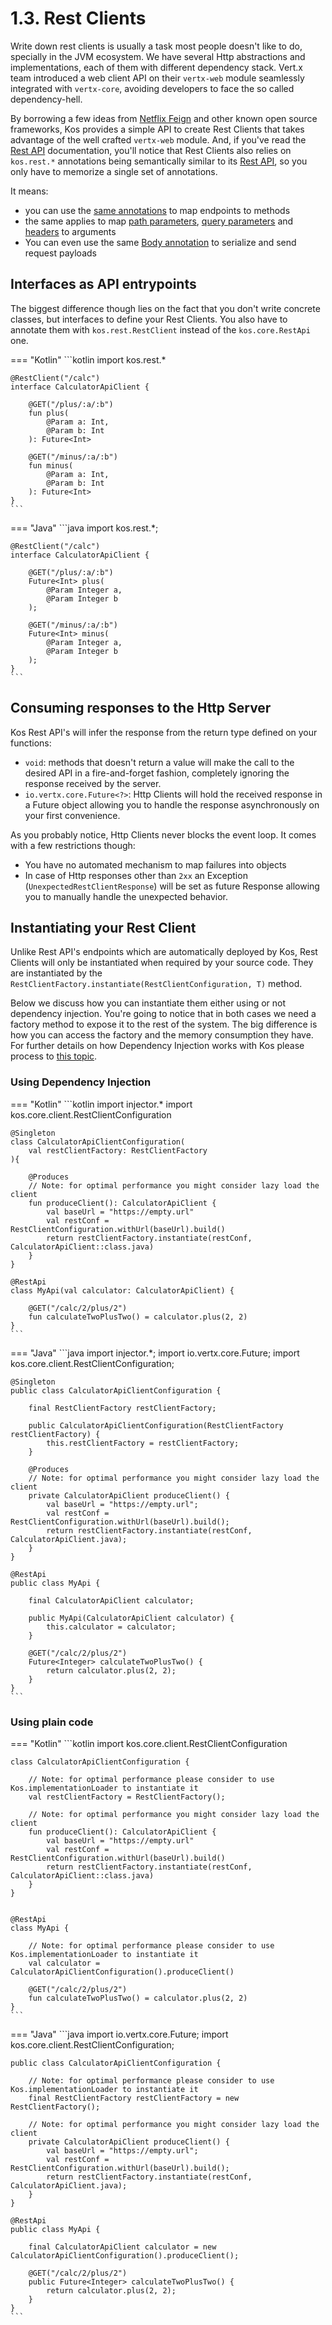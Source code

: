 # 1.3. Rest Clients
Write down rest clients is usually a task most people doesn't like to do,
specially in the JVM ecosystem. We have several Http abstractions and
implementations, each of them with different dependency stack. Vert.x team
introduced a web client API on their `vertx-web` module seamlessly integrated
with `vertx-core`, avoiding developers to face the so called dependency-hell.

By borrowing a few ideas from [Netflix Feign](https://github.com/OpenFeign/feign)
and other known open source frameworks, Kos provides a simple API to create
Rest Clients that takes advantage of the well crafted `vertx-web` module. And,
if you've read the [Rest API](../02-rest-apis) documentation, you'll notice that
Rest Clients also relies on `kos.rest.*` annotations being semantically similar
to its [Rest API](../02-rest-apis), so you only have to memorize a single set
of annotations.

It means:

- you can use the [same annotations](../02-rest-apis/#exposing-methods-as-rest-endpoints) to map endpoints to methods
- the same applies to map [path parameters](../02-rest-apis/#path-parameters),
  [query parameters](../02-rest-apis/#query-parameters)
  and [headers](../02-rest-apis/#http-headers)
  to arguments
- You can even use the same [Body annotation](../02-rest-apis/#capturing-the-request-payload)
  to serialize and send request payloads

## Interfaces as API entrypoints
The biggest difference though lies on the fact that you don't write concrete classes,
but interfaces to define your Rest Clients. You also have to annotate them with `kos.rest.RestClient`
instead of the `kos.core.RestApi` one.

=== "Kotlin"
    ```kotlin
    import kos.rest.*
    
    @RestClient("/calc")
    interface CalculatorApiClient {
    
        @GET("/plus/:a/:b")
        fun plus(
            @Param a: Int,
            @Param b: Int
        ): Future<Int>
    
        @GET("/minus/:a/:b")
        fun minus(
            @Param a: Int,
            @Param b: Int
        ): Future<Int>
    }
    ```
=== "Java"
    ```java
    import kos.rest.*;
    
    @RestClient("/calc")
    interface CalculatorApiClient {
    
        @GET("/plus/:a/:b")
        Future<Int> plus(
            @Param Integer a,
            @Param Integer b
        );
    
        @GET("/minus/:a/:b")
        Future<Int> minus(
            @Param Integer a,
            @Param Integer b
        );
    }
    ```

## Consuming responses to the Http Server
Kos Rest API's will infer the response from the return type defined on your functions:

- `void`: methods that doesn't return a value will make the call to the desired API in
  a fire-and-forget fashion, completely ignoring the response received by the server.
- `io.vertx.core.Future<?>`: Http Clients will hold the received response in a Future object
  allowing you to handle the response asynchronously on your first convenience.

As you probably notice, Http Clients never blocks the event loop. It comes with a few
restrictions though:

- You have no automated mechanism to map failures into objects
- In case of Http responses other than `2xx` an Exception (`UnexpectedRestClientResponse`)
  will be set as future Response allowing you to manually handle the unexpected behavior.

## Instantiating your Rest Client
Unlike Rest API's endpoints which are automatically deployed by Kos, Rest Clients
will only be instantiated when required by your source code. They are instantiated
by the `RestClientFactory.instantiate(RestClientConfiguration, T)` method.

Below we discuss how you can instantiate them either using or not dependency injection.
You're going to notice that in both cases we need a factory method to expose it to the
rest of the system. The big difference is how you can access the factory and the memory
consumption they have. For further details on how Dependency Injection works with Kos
please process to [this topic](../11-dependency-injection). 

### Using Dependency Injection
=== "Kotlin"
    ```kotlin
    import injector.*
    import kos.core.client.RestClientConfiguration
    
    @Singleton
    class CalculatorApiClientConfiguration(
        val restClientFactory: RestClientFactory
    ){
    
        @Produces
        // Note: for optimal performance you might consider lazy load the client
        fun produceClient(): CalculatorApiClient {
            val baseUrl = "https://empty.url"
            val restConf = RestClientConfiguration.withUrl(baseUrl).build()
            return restClientFactory.instantiate(restConf, CalculatorApiClient::class.java)
        }
    }
    
    @RestApi
    class MyApi(val calculator: CalculatorApiClient) {
    
        @GET("/calc/2/plus/2")
        fun calculateTwoPlusTwo() = calculator.plus(2, 2)
    }
    ```
=== "Java"
    ```java
    import injector.*;
    import io.vertx.core.Future;
    import kos.core.client.RestClientConfiguration;
    
    @Singleton
    public class CalculatorApiClientConfiguration {
    
        final RestClientFactory restClientFactory;
    
        public CalculatorApiClientConfiguration(RestClientFactory restClientFactory) {
            this.restClientFactory = restClientFactory;
        }
    
        @Produces
        // Note: for optimal performance you might consider lazy load the client
        private CalculatorApiClient produceClient() {
            val baseUrl = "https://empty.url";
            val restConf = RestClientConfiguration.withUrl(baseUrl).build();
            return restClientFactory.instantiate(restConf, CalculatorApiClient.java);
        }
    }
    
    @RestApi
    public class MyApi {
    
        final CalculatorApiClient calculator;
    
        public MyApi(CalculatorApiClient calculator) {
            this.calculator = calculator;
        }
    
        @GET("/calc/2/plus/2")
        Future<Integer> calculateTwoPlusTwo() {
            return calculator.plus(2, 2);
        }
    }
    ```

### Using plain code
=== "Kotlin"
    ```kotlin
    import kos.core.client.RestClientConfiguration
    
    class CalculatorApiClientConfiguration {
    
        // Note: for optimal performance please consider to use Kos.implementationLoader to instantiate it
        val restClientFactory = RestClientFactory();
    
        // Note: for optimal performance you might consider lazy load the client
        fun produceClient(): CalculatorApiClient {
            val baseUrl = "https://empty.url"
            val restConf = RestClientConfiguration.withUrl(baseUrl).build()
            return restClientFactory.instantiate(restConf, CalculatorApiClient::class.java)
        }
    }
    
    
    @RestApi
    class MyApi {
    
        // Note: for optimal performance please consider to use Kos.implementationLoader to instantiate it
        val calculator = CalculatorApiClientConfiguration().produceClient()
    
        @GET("/calc/2/plus/2")
        fun calculateTwoPlusTwo() = calculator.plus(2, 2)
    }
    ```
=== "Java"
    ```java
    import io.vertx.core.Future;
    import kos.core.client.RestClientConfiguration;
    
    public class CalculatorApiClientConfiguration {
    
        // Note: for optimal performance please consider to use Kos.implementationLoader to instantiate it
        final RestClientFactory restClientFactory = new RestClientFactory();
    
        // Note: for optimal performance you might consider lazy load the client
        private CalculatorApiClient produceClient() {
            val baseUrl = "https://empty.url";
            val restConf = RestClientConfiguration.withUrl(baseUrl).build();
            return restClientFactory.instantiate(restConf, CalculatorApiClient.java);
        }
    }
    
    @RestApi
    public class MyApi {
    
        final CalculatorApiClient calculator = new CalculatorApiClientConfiguration().produceClient();
    
        @GET("/calc/2/plus/2")
        public Future<Integer> calculateTwoPlusTwo() {
            return calculator.plus(2, 2);
        }
    }
    ```
